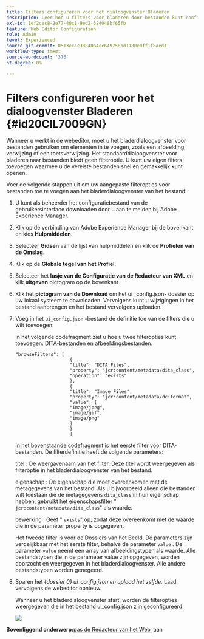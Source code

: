 ```yaml
---
title: Filters configureren voor het dialoogvenster Bladeren
description: Leer hoe u filters voor bladeren door bestanden kunt configureren
exl-id: 1ef2cec8-2e77-40c1-9ed2-324048bf65fb
feature: Web Editor Configuration
role: Admin
level: Experienced
source-git-commit: 0513ecac38840a4cc649758bd1180edff1f8aed1
workflow-type: tm+mt
source-wordcount: '376'
ht-degree: 0%

---
```


# Filters configureren voor het dialoogvenster Bladeren {#id20CIL7009GN}

Wanneer u werkt in de webeditor, moet u het bladerdialoogvenster voor bestanden gebruiken om elementen in te voegen, zoals een afbeelding, verwijzing of een toetsverwijzing. Het standaarddialoogvenster voor bladeren naar bestanden biedt geen filteroptie. U kunt uw eigen filters toevoegen waarmee u de vereiste bestanden snel en gemakkelijk kunt openen.

Voer de volgende stappen uit om uw aangepaste filteropties voor bestanden toe te voegen aan het bladerdialoogvenster van het bestand:

1. U kunt als beheerder het configuratiebestand van de gebruikersinterface downloaden door u aan te melden bij Adobe Experience Manager.

1. Klik op de verbinding van Adobe Experience Manager bij de bovenkant en kies **Hulpmiddelen**.
1. Selecteer **Gidsen** van de lijst van hulpmiddelen en klik de **Profielen van de Omslag**.
1. Klik op de **Globale tegel van het Profiel**.
1. Selecteer het **lusje van de Configuratie van de Redacteur van XML** en klik **uitgeven** pictogram op de bovenkant
1. Klik het **pictogram van de Download** om het ui \_config.json- dossier op uw lokaal systeem te downloaden. Vervolgens kunt u wijzigingen in het bestand aanbrengen en het bestand vervolgens uploaden.
1. Voeg in het `ui_config.json` -bestand de definitie toe van de filters die u wilt toevoegen.

   In het volgende codefragment ziet u hoe u twee filteropties kunt toevoegen: DITA-bestanden en afbeeldingsbestanden.

   ```
   "browseFilters": [
                       {
                       "title": "DITA Files",
                       "property": "jcr:content/metadata/dita_class",
                       "operation": "exists"
                       },
                       {
                       "title": "Image Files",
                       "property": "jcr:content/metadata/dc:format",
                       "value": [
                       "image/jpeg",
                       "image/gif",
                       "image/png"
                       ]
                       }
                       ]
   ```

   In het bovenstaande codefragment is het eerste filter voor DITA-bestanden. De filterdefinitie heeft de volgende parameters:

   titel
:   De weergavenaam van het filter. Deze titel wordt weergegeven als filteroptie in het bladerdialoogvenster van het bestand.

   eigenschap
:   De eigenschap die moet overeenkomen met de metagegevens van het bestand. Als u bijvoorbeeld alleen die bestanden wilt toestaan die de metagegevens `dita_class` in hun eigenschap hebben, gebruikt het eigenschapsfilter &quot; `jcr:content/metadata/dita_class`&quot; als waarde.

   bewerking
:   Geef &quot; `exists`&quot; op, zodat deze overeenkomt met de waarde die in de parameter property is opgegeven.

   Het tweede filter is voor de Dossiers van het Beeld. De parameters zijn vergelijkbaar met het eerste filter, behalve de parameter `value` . De parameter `value` neemt een array van afbeeldingstypen als waarde. Alle bestandstypen die in de parameter value zijn opgegeven, worden doorzocht en weergegeven in het bladerdialoogvenster. Alle andere bestandstypen worden genegeerd.

1. Sparen het {*dossier 0} ui\_config.json en upload het zelfde.* Laad vervolgens de webeditor opnieuw.

   Wanneer u het bladerdialoogvenster start, worden de filteropties weergegeven die in het bestand ui\_config.json zijn geconfigureerd.

   ![](assets/file-browse-custom-filters.png)


**Bovenliggend onderwerp:**&#x200B;[&#x200B; pas de Redacteur van het Web &#x200B;](conf-web-editor.md) aan
